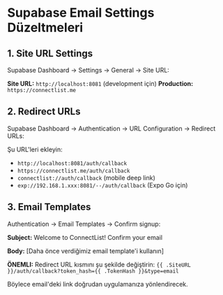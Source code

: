 # Supabase Email Settings Düzeltmeleri

## 1. Site URL Settings
Supabase Dashboard → Settings → General → Site URL:

**Site URL:** `http://localhost:8081` (development için)
**Production:** `https://connectlist.me`

## 2. Redirect URLs
Supabase Dashboard → Authentication → URL Configuration → Redirect URLs:

Şu URL'leri ekleyin:
- `http://localhost:8081/auth/callback`
- `https://connectlist.me/auth/callback`
- `connectlist://auth/callback` (mobile deep link)
- `exp://192.168.1.xxx:8081/--/auth/callback` (Expo Go için)

## 3. Email Templates
Authentication → Email Templates → Confirm signup:

**Subject:** Welcome to ConnectList! Confirm your email

**Body:** [Daha önce verdiğimiz email template'i kullanın]

**ÖNEMLI:** Redirect URL kısmını şu şekilde değiştirin:
`{{ .SiteURL }}/auth/callback?token_hash={{ .TokenHash }}&type=email`

Böylece email'deki link doğrudan uygulamanıza yönlendirecek.